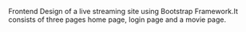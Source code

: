 Frontend Design of a live streaming site using Bootstrap Framework.It consists of three pages home page, login page and a movie page.
